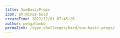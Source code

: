 ```yaml
---
title: VueBasicProps
icon: ph:minus-bold
createTime: 2022/12/01 07:45:26
author: pengzhanbo
permalink: /type-challenges/hard/vue-basic-props/
---
```

